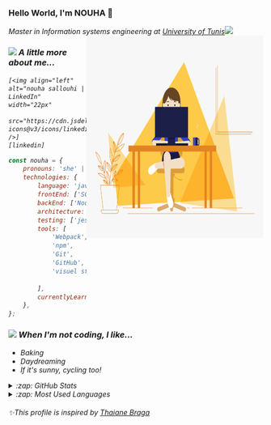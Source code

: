 ### Hello World, I'm NOUHA  👋

<p><em>Master in Information systems engineering at <a href="http://www.http://www.fsegt.rnu.tn/">University of Tunis</a><img src="https://media.giphy.com/media/fYSnHlufseco8Fh93Z/giphy.gif" width="30"></br>

<img align="right" alt="GIF" src="https://github.com/NouhaSallouhi/NouhaSallouhi/blob/main/coderGirl.gif?raw=true" width="350" height="400" />

<!--
**NouhaSallouhi/NouhaSallouhi** is a ✨ _special_ ✨ repository because its `README.md` (this file) appears on your GitHub profile.

Here are some ideas to get you started:

- 🌱 I’m currently learning Angular
- 👯 I’m looking to collaborate on ...
- 🤔 I’m looking for help with ...
- 💬 Ask me about: anything related to programming
- 📫 How to reach me: LinkedIn/Facebook
- 😄 Pronouns: She/her
- ⚡ Fun fact: i'm happy 
-->

### <img src="https://media.giphy.com/media/j0MktH0wmO0U4XVUAx/giphy.gif" width="50"> A little more about me...
	
	

 
	[<img align="left" alt="nouha sallouhi | LinkedIn" width="22px" 
	      src="https://cdn.jsdelivr.net/npm/simple-icons@v3/icons/linkedin.svg" />]
	[linkedin]



```javascript
const nouha = {
	pronouns: 'she' | 'her',
	technologies: {
		language: 'javascript',java
		frontEnd: ['SCSS', 'HTML', 'CSS'],
		backEnd: ['Node.js', 'Express.js', spring, spring boot],
		architecture: ['microservices'],
		testing: ['jest, 'jUnit'],
		tools: [
			'Webpack',
			'npm',
			'Git',
			'GitHub',
			'visuel studios,
			
		],
		currentlyLearning: 'Angular', 'TypeScript', 
	},
};
```
### <img src="https://media.giphy.com/media/YLxkiyH7rXlnZwPk7E/giphy.gif" width="50"> When I'm not coding, I like...

-   Baking
-   Daydreaming
-   If it's sunny, cycling too! 
<details>
  <summary>:zap: GitHub Stats</summary>

  <img align="left" alt="Nouha's GitHub Stats" src="https://github-readme-stats.vercel.app/api?username=nouhasallouhi" />

</details>

<details>
  <summary>:zap: Most Used Languages</summary>

<img align="left" alt="Nouha's GitHub Top Languages" src="https://github-readme-stats.vercel.app/api/top-langs/?username=nouhasallouhi" />

</details>

###### ✨This profile is inspired by [Thaiane Braga](https://github.com/Thaiane)
	
	
